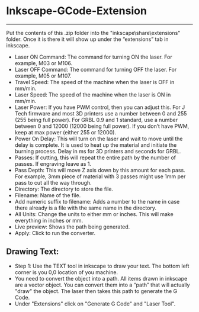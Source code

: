 # Inkscape-GCode-Extension
--------------------------

Put the contents of this .zip folder into the "inkscape\share\extensions" folder. Once it is there it will show up under the “extensions” tab in inkscape.

* Laser ON Command: The command for turning ON the laser.  For example, M03 or M106.
* Laser OFF Command: The command for turning OFF the laser.  For example, M05 or M107.
* Travel Speed: The speed of the machine when the laser is OFF in mm/min.
* Laser Speed: The speed of the machine when the laser is ON in mm/min.
* Laser Power: If you have PWM control, then you can adjust this.  For J Tech firmware and most 3D printers use a number between 0 and 255 (255 being full power). For GRBL 0.9 and 1 standard, use a number between 0 and 12000 (12000 being full power). If you don’t have PWM, keep at max power (either 255 or 12000).
* Power On Delay: This will turn on the laser and wait to move until the delay is complete. It is used to heat up the material and initiate the burning process. Delay in ms for 3D printers and seconds for GRBL.
* Passes:  If cutting, this will repeat the entire path by the number of passes. If engraving leave as 1.
* Pass Depth:  This will move Z axis down by this amount for each pass. For example, 3mm piece of material with 3 passes might use 1mm per pass to cut all the way through.
* Directory:  The directory to store the file.
* Filename:  Name of the file.
* Add numeric suffix to filename:  Adds a number to the name in case there already is a file with the same name in the directory.
* All Units: Change the units to either mm or inches. This will make everything in inches or mm.
* Live preview:  Shows the path being generated.
* Apply: Click to run the converter.

Drawing Text:
-------------
* Step 1:  Use the TEXT tool in inkscape to draw your text. The bottom left corner is you 0,0 location of you machine.
* You need to convert the object into a path. All items drawn in inkscape are a vector object.  You can convert them into a “path” that will actually "draw" the object.  The laser then takes this path to generate the G Code.
* Under "Extensions" click on "Generate G Code" and "Laser Tool".
